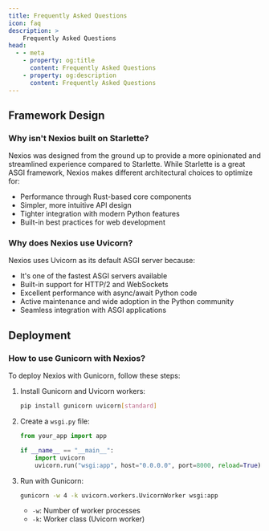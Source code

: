 ```yaml
---
title: Frequently Asked Questions
icon: faq
description: >
    Frequently Asked Questions
head:
  - - meta
    - property: og:title
      content: Frequently Asked Questions
    - property: og:description
      content: Frequently Asked Questions
---
```

## Framework Design

### Why isn't Nexios built on Starlette?
Nexios was designed from the ground up to provide a more opinionated and streamlined experience compared to Starlette. While Starlette is a great ASGI framework, Nexios makes different architectural choices to optimize for:
- Performance through Rust-based core components
- Simpler, more intuitive API design
- Tighter integration with modern Python features
- Built-in best practices for web development

### Why does Nexios use Uvicorn?
Nexios uses Uvicorn as its default ASGI server because:
- It's one of the fastest ASGI servers available
- Built-in support for HTTP/2 and WebSockets
- Excellent performance with async/await Python code
- Active maintenance and wide adoption in the Python community
- Seamless integration with ASGI applications

## Deployment

### How to use Gunicorn with Nexios?
To deploy Nexios with Gunicorn, follow these steps:

1. Install Gunicorn and Uvicorn workers:
   ```bash
   pip install gunicorn uvicorn[standard]
   ```

2. Create a `wsgi.py` file:
   ```python
   from your_app import app

   if __name__ == "__main__":
       import uvicorn
       uvicorn.run("wsgi:app", host="0.0.0.0", port=8000, reload=True)
   ```

3. Run with Gunicorn:
   ```bash
   gunicorn -w 4 -k uvicorn.workers.UvicornWorker wsgi:app
   ```

   - `-w`: Number of worker processes
   - `-k`: Worker class (Uvicorn worker)

